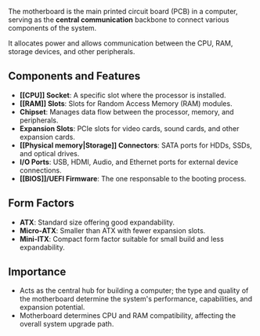 The motherboard is the main printed circuit board (PCB) in a computer, serving as the **central communication** backbone to connect various components of the system.

It allocates power and allows communication between the CPU, RAM, storage devices, and other peripherals.

## Components and Features

- **[[CPU]] Socket**: A specific slot where the processor is installed.
- **[[RAM]] Slots**: Slots for Random Access Memory (RAM) modules.
- **Chipset**: Manages data flow between the processor, memory, and peripherals.
- **Expansion Slots**: PCIe slots for video cards, sound cards, and other expansion cards.
- **[[Physical memory|Storage]] Connectors**: SATA ports for HDDs, SSDs, and optical drives.
- **I/O Ports**: USB, HDMI, Audio, and Ethernet ports for external device connections.
- **[[BIOS]]/UEFI Firmware**: The one responsable to the booting process.

## Form Factors

- **ATX**: Standard size offering good expandability.
- **Micro-ATX**: Smaller than ATX with fewer expansion slots.
- **Mini-ITX**: Compact form factor suitable for small build and less expandability.

## Importance 

- Acts as the central hub for building a computer; the type and quality of the motherboard determine the system's performance, capabilities, and expansion potential.
- Motherboard determines CPU and RAM compatibility, affecting the overall system upgrade path.

